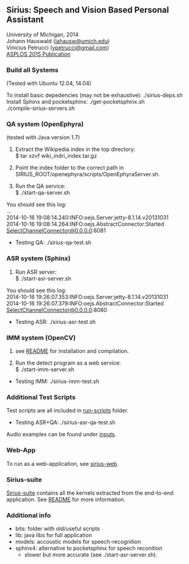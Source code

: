 ## Sirius: Speech and Vision Based Personal Assistant

University of Michigan, 2014  
Johann Hauswald (jahausw@umich.edu)    
Vinicius Petrucci (vpetrucci@gmail.com)  
[ASPLOS 2015 Publication](jasonmars.org/wp-content/papercite-data/pdf/hauswald15asplos.pdf)

### Build all Systems

(Tested with Ubuntu 12.04, 14.04)

To install basic depedencies (may not be exhaustive): ./sirius-deps.sh  
Install Sphinx and pocketsphinx: ./get-pocketsphinx.sh  
./compile-sirius-servers.sh

### QA system (OpenEphyra)

(tested with Java version 1.7)

1) Extract the Wikipedia index in the top directory:  
$ tar xzvf wiki_indri_index.tar.gz

2) Point the index folder to the correct path in SIRIUS_ROOT/openephyra/scripts/OpenEphyraServer.sh.

3) Run the QA service:  
$ ./start-qa-server.sh

You should see this log:  
...  
2014-10-16 19:08:14.240:INFO:oejs.Server:jetty-8.1.14.v20131031  
2014-10-16 19:08:14.264:INFO:oejs.AbstractConnector:Started SelectChannelConnector@0.0.0.0:8081  

- Testing QA: ./sirius-qa-test.sh

### ASR system (Sphinx)

1) Run ASR server:  
$ ./start-asr-server.sh

You should see this log:  
2014-10-16 19:26:07.353:INFO:oejs.Server:jetty-8.1.14.v20131031  
2014-10-16 19:26:07.379:INFO:oejs.AbstractConnector:Started SelectChannelConnector@0.0.0.0:8080

- Testing ASR: ./sirius-asr-test.sh

### IMM system (OpenCV)

1) see [README](imm) for installation and compilation.  

2) Run the detect program as a web service:  
$ ./start-imm-server.sh

- Testing IMM: ./sirius-imm-test.sh

### Additional Test Scripts

Test scripts are all included in [run-scripts](run-scripts) folder.

- Testing ASR+QA: ./sirius-asr-qa-test.sh

Audio examples can be found under [inputs](inputs).

### Web-App

To run as a web-application, see [sirius-web](sirius-web).

### Sirius-suite

[Sirius-suite](sirius-suite) contains all the kernels extracted from the
end-to-end application. See [README](sirius-suite/README.md) for more information.

### Additional info

- bits: folder with old/useful scripts
- lib: java libs for full application
- models: accoustic models for speech-recognition
- sphinx4: alternative to pocketsphinx for speech reconition
    - slower but more accurate (see ./start-asr-server.sh).

